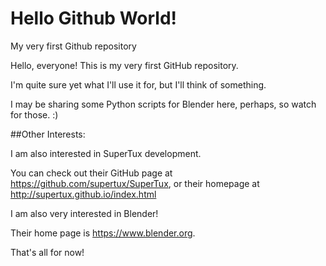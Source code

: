 # Hello Github World!
My very first Github repository

Hello, everyone! This is my very first GitHub repository.

I'm quite sure yet what I'll use it for, but I'll think of something.

I may be sharing some Python scripts for Blender here, perhaps, so watch for those. :)

##Other Interests:

I am also interested in SuperTux development.

You can check out their GitHub page at https://github.com/supertux/SuperTux, 
or their homepage at http://supertux.github.io/index.html


I am also very interested in Blender!

Their home page is https://www.blender.org.

That's all for now!
